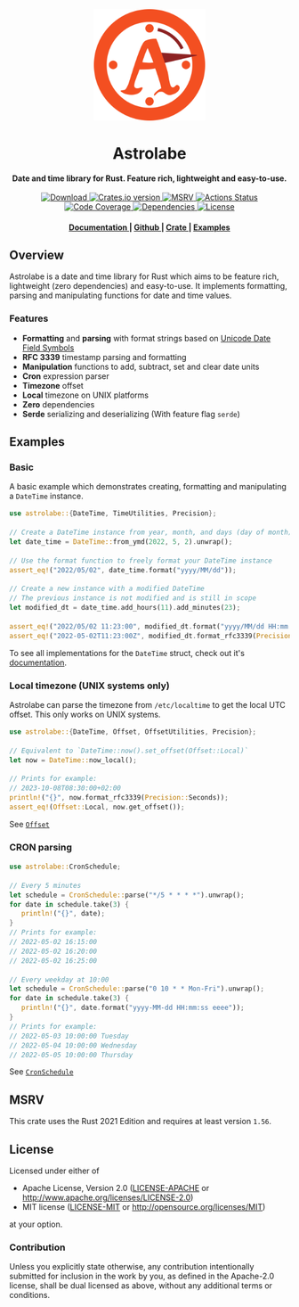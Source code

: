 <div align="center"> <img src="https://raw.githubusercontent.com/giyomoon/astrolabe/main/assets/logo.svg" width=200 /></div>
<h1 align="center">Astrolabe</h1>
<div align="center">
 <strong>
  Date and time library for Rust. Feature rich, lightweight and easy-to-use.
 </strong>
</div>

<br />

<div align="center">
  <!-- Downloads -->
  <a href="https://crates.io/crates/astrolabe" target="_blank">
    <img src="https://img.shields.io/crates/d/astrolabe.svg?style=flat"
      alt="Download" />
  </a>
  <!-- Version -->
  <a href="https://crates.io/crates/astrolabe" target="_blank">
    <img src="https://img.shields.io/crates/v/astrolabe.svg?style=flat"
    alt="Crates.io version" />
  </a>
  <!-- MSRV -->
  <a href="https://github.com/rust-lang/rust/releases/tag/1.56.1" target="_blank">
    <img src="https://img.shields.io/badge/MSRV-1.56-fa6733.svg?style=flat"
    alt="MSRV" />
  </a>
  <!-- Github Actions -->
  <a href="https://github.com/giyomoon/astrolabe/actions">
    <img src="https://img.shields.io/github/actions/workflow/status/giyomoon/astrolabe/checks.yml?branch=main&style=flat" alt="Actions Status" />
  </a>
  <!-- Code coverage -->
  <a href="https://app.codecov.io/gh/GiyoMoon/astrolabe">
    <img src="https://img.shields.io/codecov/c/gh/giyomoon/astrolabe?style=flat" alt="Code Coverage" />
  </a>
  <!-- Dependencies -->
  <a href="https://deps.rs/repo/github/giyomoon/astrolabe" target="_blank">
    <img src="https://deps.rs/repo/github/giyomoon/astrolabe/status.svg?style=flat"
    alt="Dependencies" />
  </a>
  <!-- License -->
  <a href="https://github.com/giyomoon/astrolabe#License" target="_blank">
    <img src="https://img.shields.io/crates/l/astrolabe?style=flat" alt="License">
  </a>
</div>

<div align="center">
  <h4>
    <a href="https://docs.rs/astrolabe" target="_blank">
      Documentation
    </a>
    <span> | </span>
    <a href="https://github.com/giyomoon/astrolabe" target="_blank">
      Github
    </a>
    <span> | </span>
    <a href="https://crates.io/crates/astrolabe" target="_blank">
      Crate
    </a>
    <span> | </span>
    <a href="#examples">
      Examples
    </a>
  </h4>
</div>

## Overview
Astrolabe is a date and time library for Rust which aims to be feature rich, lightweight (zero dependencies) and easy-to-use. It implements formatting, parsing and manipulating functions for date and time values.

### Features
- **Formatting** and **parsing** with format strings based on [Unicode Date Field Symbols](https://www.unicode.org/reports/tr35/tr35-dates.html#Date_Field_Symbol_Table)
- **RFC 3339** timestamp parsing and formatting
- **Manipulation** functions to add, subtract, set and clear date units
- **Cron** expression parser
- **Timezone** offset
- **Local** timezone on UNIX platforms
- **Zero** dependencies
- **Serde** serializing and deserializing (With feature flag `serde`)

## Examples
### Basic
A basic example which demonstrates creating, formatting and manipulating a `DateTime` instance.

```rust
use astrolabe::{DateTime, TimeUtilities, Precision};

// Create a DateTime instance from year, month, and days (day of month)
let date_time = DateTime::from_ymd(2022, 5, 2).unwrap();

// Use the format function to freely format your DateTime instance
assert_eq!("2022/05/02", date_time.format("yyyy/MM/dd"));

// Create a new instance with a modified DateTime
// The previous instance is not modified and is still in scope
let modified_dt = date_time.add_hours(11).add_minutes(23);

assert_eq!("2022/05/02 11:23:00", modified_dt.format("yyyy/MM/dd HH:mm:ss"));
assert_eq!("2022-05-02T11:23:00Z", modified_dt.format_rfc3339(Precision::Seconds));
```
To see all implementations for the `DateTime` struct, check out it's [documentation](https://docs.rs/astrolabe/latest/astrolabe/struct.DateTime.html).

### Local timezone (UNIX systems only)
Astrolabe can parse the timezone from `/etc/localtime` to get the local UTC offset. This only works on UNIX systems.

```rust
use astrolabe::{DateTime, Offset, OffsetUtilities, Precision};

// Equivalent to `DateTime::now().set_offset(Offset::Local)`
let now = DateTime::now_local();

// Prints for example:
// 2023-10-08T08:30:00+02:00
println!("{}", now.format_rfc3339(Precision::Seconds));
assert_eq!(Offset::Local, now.get_offset());
```
See [`Offset`](https://docs.rs/astrolabe/latest/astrolabe/enum.Offset.html)

### CRON parsing
```rust
use astrolabe::CronSchedule;

// Every 5 minutes
let schedule = CronSchedule::parse("*/5 * * * *").unwrap();
for date in schedule.take(3) {
   println!("{}", date);
}
// Prints for example:
// 2022-05-02 16:15:00
// 2022-05-02 16:20:00
// 2022-05-02 16:25:00

// Every weekday at 10:00
let schedule = CronSchedule::parse("0 10 * * Mon-Fri").unwrap();
for date in schedule.take(3) {
   println!("{}", date.format("yyyy-MM-dd HH:mm:ss eeee"));
}
// Prints for example:
// 2022-05-03 10:00:00 Tuesday
// 2022-05-04 10:00:00 Wednesday
// 2022-05-05 10:00:00 Thursday
```
See [`CronSchedule`](https://docs.rs/astrolabe/latest/astrolabe/struct.CronSchedule.html)

## MSRV
This crate uses the Rust 2021 Edition and requires at least version `1.56`.

## License
Licensed under either of
 * Apache License, Version 2.0 ([LICENSE-APACHE](LICENSE-APACHE) or http://www.apache.org/licenses/LICENSE-2.0)
 * MIT license ([LICENSE-MIT](LICENSE-MIT) or http://opensource.org/licenses/MIT)

at your option.

### Contribution
Unless you explicitly state otherwise, any contribution intentionally submitted
for inclusion in the work by you, as defined in the Apache-2.0 license, shall be dual licensed as above, without any
additional terms or conditions.
